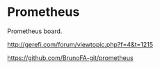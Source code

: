 # Prometheus

Prometheus board.

http://gerefi.com/forum/viewtopic.php?f=4&t=1215

https://github.com/BrunoFA-git/prometheus
